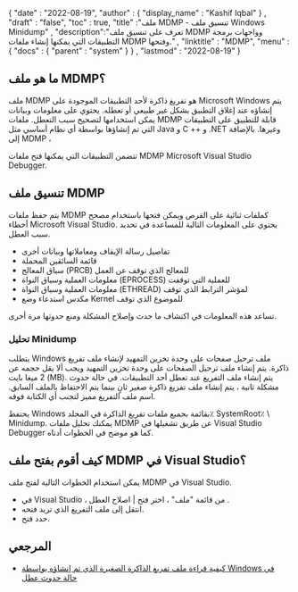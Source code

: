 {
  "date" : "2022-08-19",
  "author" : {
    "display_name" : "Kashif Iqbal"
} ,
  "draft" : "false",
  "toc" : true,
  "title" :"ملف MDMP - تنسيق ملف Windows Minidump" ,
  "description":"تعرف على تنسيق ملف MDMP وواجهات برمجة التطبيقات التي يمكنها إنشاء ملفات MDMP وفتحها." ,
  "linktitle" : "MDMP",
  "menu" : {
    "docs" : {
      "parent" : "system"
}
} ,
  "lastmod" : "2022-08-19"
}

## ما هو ملف MDMP؟

ملف MDMP هو تفريغ ذاكرة لأحد التطبيقات الموجودة على Microsoft Windows يتم إنشاؤه عند إغلاق التطبيق بشكل غير طبيعي أو تعطله. يحتوي على معلومات وبيانات يمكن استخدامها لتصحيح سبب التعطل. ملفات MDMP قابلة للتطبيق على التطبيقات التي تم إنشاؤها بواسطة أي نظام أساسي مثل Java و C ++ و .NET وغيرها. بالإضافة إلى MDMP ،

تتضمن التطبيقات التي يمكنها فتح ملفات MDMP Microsoft Visual Studio Debugger.

## تنسيق ملف MDMP

يتم حفظ ملفات MDMP كملفات ثنائية على القرص ويمكن فتحها باستخدام مصحح أخطاء Microsoft Visual Studio. يحتوي على المعلومات التالية للمساعدة في تحديد سبب العطل.

* تفاصيل رسالة الإيقاف ومعاملاتها وبيانات أخرى
* قائمة السائقين المحملة
* سياق المعالج (PRCB) للمعالج الذي توقف عن العمل
* معلومات العملية وسياق النواة (EPROCESS) للعملية التي توقفت
* معلومات العملية وسياق النواة (ETHREAD) لمؤشر الترابط الذي توقف
* مكدس استدعاء وضع Kernel للموضوع الذي توقف

تساعد هذه المعلومات في اكتشاف ما حدث وإصلاح المشكلة ومنع حدوثها مرة أخرى.

### تحليل Minidump

يتطلب Windows ملف ترحيل صفحات على وحدة تخزين التمهيد لإنشاء ملف تفريغ ذاكرة. يتم إنشاء ملف ترحيل الصفحات على وحدة تخزين التمهيد ويجب ألا يقل حجمه عن 2 ميغا بايت (MB). يتم إنشاء ملف التفريغ عند تعطل أحد التطبيقات. في حالة حدوث مشكلة ثانية ، يتم إنشاء ملف تفريغ ذاكرة صغير ثانٍ بينما يتم الاحتفاظ بالملف السابق. اسم ملف التفريغ مميز لتجنب أي الكتابة فوقه.

يحتفظ Windows بقائمة بجميع ملفات تفريغ الذاكرة في المجلد٪ SystemRoot٪ \ Minidump. يمكنك تحليل ملفات MDMP عن طريق تشغيلها في Visual Studio Debugger كما هو موضح في الخطوات أدناه.

## كيف أقوم بفتح ملف MDMP في Visual Studio؟

يمكن استخدام الخطوات التالية لفتح ملف MDMP في Visual Studio.

* في Visual Studio ، من قائمة "ملف" ، اختر فتح | اصلاح العطل .
* انتقل إلى ملف التفريغ الذي تريد فتحه.
* حدد فتح.

## المرجعي

* [كيفية قراءة ملف تفريغ الذاكرة الصغيرة الذي تم إنشاؤه بواسطة Windows في حالة حدوث عطل](https://learn.microsoft.com/en-us/troubleshoot/windows-client/performance/read-small-memory-dump-file)

